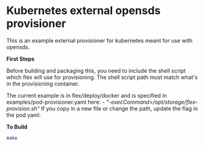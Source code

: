 # Kubernetes external opensds provisioner

This is an example external provisioner for kubernetes meant for use with opensds.

**First Steps**

Before building and packaging this, you need to include the shell script which flex will use for provisioning.  The shell script path must match what's in the provisioning container.

The current example is in flex/deploy/docker and is specified in examples/pod-provisioner.yaml here:
*- "-execCommand=/opt/storage/flex-provision.sh"*
If you copy in a new file or change the path, update the flag in the pod yaml.

**To Build**

```bash
make
```

